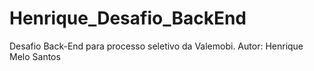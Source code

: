 # Henrique_Desafio_BackEnd
Desafio Back-End para processo seletivo da Valemobi. Autor: Henrique Melo Santos
